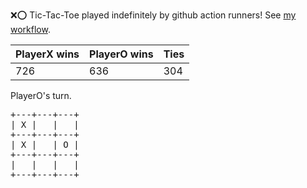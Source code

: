 :x::o: Tic-Tac-Toe played indefinitely by github action runners! See [my workflow](.github/workflows/play.yaml).

|PlayerX wins|PlayerO wins|Ties|
|-|-|-|
|726|636|304|

PlayerO's turn.

<pre>
+---+---+---+
| X |   |   |
+---+---+---+
| X |   | O |
+---+---+---+
|   |   |   |
+---+---+---+
</pre>